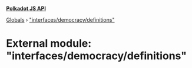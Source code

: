 **[Polkadot JS API](../README.md)**

[Globals](../globals.md) › [&quot;interfaces/democracy/definitions&quot;](_interfaces_democracy_definitions_.md)

# External module: "interfaces/democracy/definitions"

